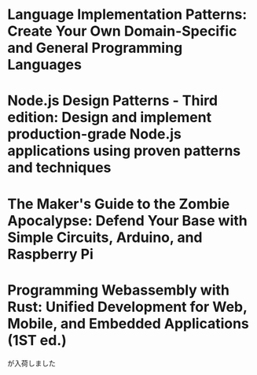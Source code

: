 

# Language Implementation Patterns: Create Your Own Domain-Specific and General Programming Languages

# Node.js Design Patterns - Third edition: Design and implement production-grade Node.js applications using proven patterns and techniques



# The Maker's Guide to the Zombie Apocalypse: Defend Your Base with Simple Circuits, Arduino, and Raspberry Pi



# Programming Webassembly with Rust: Unified Development for Web, Mobile, and Embedded Applications (1ST ed.)





が入荷しました


